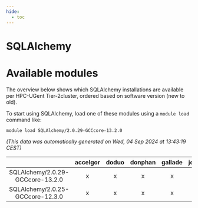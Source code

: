 ```yaml
---
hide:
  - toc
---
```


SQLAlchemy
==========

# Available modules


The overview below shows which SQLAlchemy installations are available per HPC-UGent Tier-2cluster, ordered based on software version (new to old).

To start using SQLAlchemy, load one of these modules using a `module load` command like:

```shell
module load SQLAlchemy/2.0.29-GCCcore-13.2.0
```

*(This data was automatically generated on Wed, 04 Sep 2024 at 13:43:19 CEST)*  

| |accelgor|doduo|donphan|gallade|joltik|shinx|skitty|
| :---: | :---: | :---: | :---: | :---: | :---: | :---: | :---: |
|SQLAlchemy/2.0.29-GCCcore-13.2.0|x|x|x|x|x|x|x|
|SQLAlchemy/2.0.25-GCCcore-12.3.0|x|x|x|x|x|x|x|
